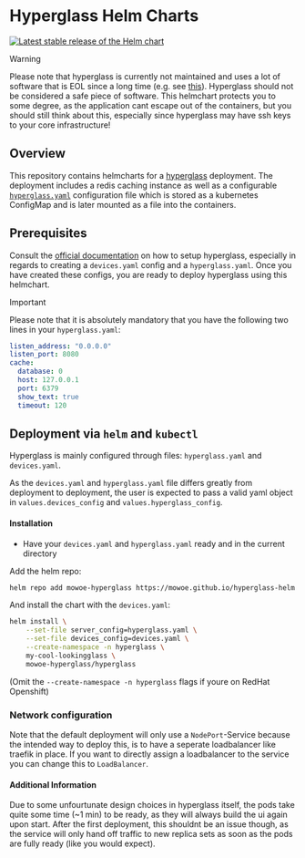 # Hyperglass Helm Charts

[![Latest stable release of the Helm chart](https://img.shields.io/badge/dynamic/yaml.svg?label=stable&url=https://mowoe.github.io/hyperglass-helm/index.yaml&query=$.entries.hyperglass[0].version&color=1b53c2&logo=helm)](https://mowoe.github.io/hyperglass-helm)

> [!WARNING]  
> Please note that hyperglass is currently not maintained and uses a lot of software that is EOL since a long time (e.g. see [this](https://github.com/thatmattlove/hyperglass/issues/226)). Hyperglass should not be considered a safe piece of software. This helmchart protects you to some degree, as the application cant escape out of the containers, but you should still think about this, especially since hyperglass may have ssh keys to your core infrastructure!

## Overview

This repository contains helmcharts for a [hyperglass](https://hyperglass.dev/) deployment. The deployment includes a redis caching instance as well as a configurable [`hyperglass.yaml`](https://hyperglass.dev/docs/parameters) configuration file which is stored as a kubernetes ConfigMap and is later mounted as a file into the containers.

## Prerequisites

Consult the [official documentation]() on how to setup hyperglass, especially in regards to creating a `devices.yaml` config and a `hyperglass.yaml`. Once you have created these configs, you are ready to deploy hyperglass using this helmchart.

> [!IMPORTANT]  
> Please note that it is absolutely mandatory that you have the following two lines in your `hyperglass.yaml`:

```yaml
listen_address: "0.0.0.0"
listen_port: 8080
cache:
  database: 0
  host: 127.0.0.1
  port: 6379
  show_text: true
  timeout: 120
```

## Deployment via `helm` and `kubectl`

Hyperglass is mainly configured through files: `hyperglass.yaml` and `devices.yaml`.

As the `devices.yaml` and `hyperglass.yaml` file differs greatly from deployment to deployment, the user is expected to pass a valid yaml object in `values.devices_config` and `values.hyperglass_config`.

#### Installation

- Have your `devices.yaml` and `hyperglass.yaml` ready and in the current directory

Add the helm repo:

```bash
helm repo add mowoe-hyperglass https://mowoe.github.io/hyperglass-helm
```

And install the chart with the `devices.yaml`:

```bash
helm install \
    --set-file server_config=hyperglass.yaml \
    --set-file devices_config=devices.yaml \
    --create-namespace -n hyperglass \
    my-cool-lookingglass \
    mowoe-hyperglass/hyperglass
```

(Omit the `--create-namespace -n hyperglass` flags if youre on RedHat Openshift)

### Network configuration

Note that the default deployment will only use a `NodePort`-Service because the intended way to deploy this, is to have a seperate loadbalancer like traefik in place. If you want to directly assign a loadbalancer to the service you can change this to `LoadBalancer`.

#### Additional Information

Due to some unfourtunate design choices in hyperglass itself, the pods take quite some time (~1 min) to be ready, as they will always build the ui again upon start. After the first deployment, this shouldnt be an issue though, as the service will only hand off traffic to new replica sets as soon as the pods are fully ready (like you would expect).
